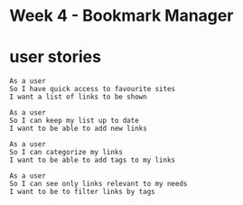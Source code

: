 
# Week 4 - Bookmark Manager

# user stories

```
As a user
So I have quick access to favourite sites
I want a list of links to be shown
```
```
As a user
So I can keep my list up to date
I want to be able to add new links
```
```
As a user
So I can categorize my links
I want to be able to add tags to my links
```
```
As a user
So I can see only links relevant to my needs
I want to be to filter links by tags
```
